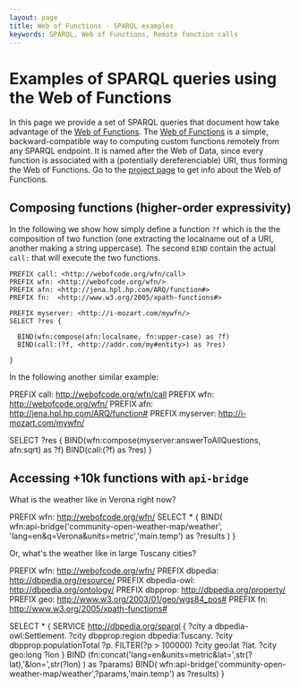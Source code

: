 ```yaml
---
layout: page
title: Web of Functions - SPARQL examples 
keywords: SPARQL, Web of Functions, Remote function calls
---
```


Examples of SPARQL queries using the Web of Functions
================
In this page we provide a set of SPARQL queries that document how take advantage of the [Web of Functions](http://webofcode.org/wfn/).
The [Web of Functions](http://webofcode.org/wfn/) is a simple, backward-compatible way to computing custom functions remotely from any SPARQL endpoint. It is named after the Web of Data, since every function is associated with a (potentially dereferenciable) URI, thus forming the Web of Functions.
Go to the [project page](http://webofcode.org/wfn/) to get info about the Web of Functions.

Composing functions (higher-order expressivity)
---------------------------
In the following we show how simply define a function `?f` which is the the composition of two function (one extracting the localname out of a URI, another making a string uppercase).
The second `BIND` contain the actual `call:` that will execute the two functions.

    PREFIX call: <http://webofcode.org/wfn/call>
    PREFIX wfn: <http://webofcode.org/wfn/>
    PREFIX afn: <http://jena.hpl.hp.com/ARQ/function#>
    PREFIX fn:  <http://www.w3.org/2005/xpath-functions#>
    
    PREFIX myserver: <http://i-mozart.com/mywfn/>
    SELECT ?res {
    
      BIND(wfn:compose(afn:localname, fn:upper-case) as ?f)
      BIND(call:(?f, <http://addr.com/my#entity>) as ?res)
    
    }

In the following another similar example:

  PREFIX call: <http://webofcode.org/wfn/call>
  PREFIX wfn: <http://webofcode.org/wfn/>
  PREFIX afn: <http://jena.hpl.hp.com/ARQ/function#>
  PREFIX myserver: <http://i-mozart.com/mywfn/>
  
  SELECT ?res {
    BIND(wfn:compose(myserver:answerToAllQuestions,
                     afn:sqrt) as ?f)
    BIND(call:(?f) as ?res)
  }
  
  
Accessing +10k functions with `api-bridge`
---------------------------
What is the weather like in Verona right now?

  PREFIX wfn: <http://webofcode.org/wfn/>
  SELECT *
  {
     BIND(   
       wfn:api-bridge('community-open-weather-map/weather',
              'lang=en&q=Verona&units=metric','main.temp') 
       as ?results
     )
  }

Or, what's the weather like in large Tuscany cities?

  PREFIX wfn: <http://webofcode.org/wfn/>
  PREFIX dbpedia: <http://dbpedia.org/resource/>
  PREFIX dbpedia-owl: <http://dbpedia.org/ontology/>
  PREFIX dbpprop: <http://dbpedia.org/property/>
  PREFIX geo: <http://www.w3.org/2003/01/geo/wgs84_pos#>
  PREFIX fn:  <http://www.w3.org/2005/xpath-functions#>
  
  SELECT * {
    SERVICE <http://dbpedia.org/sparql> {
      ?city a dbpedia-owl:Settlement.
      ?city dbpprop:region dbpedia:Tuscany.
      ?city dbpprop:populationTotal ?p.
      FILTER(?p > 100000)
      ?city geo:lat ?lat.
      ?city geo:long ?lon
    }
  BIND (fn:concat('lang=en&units=metric&lat=',str(?lat),'&lon=',str(?lon) ) as ?params)
  BIND( wfn:api-bridge('community-open-weather-map/weather',?params,'main.temp') as ?results)
  }
  
  
  
